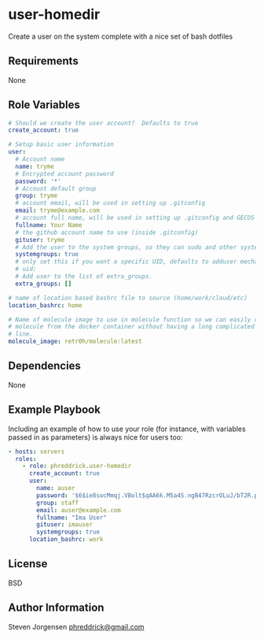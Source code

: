user-homedir
=========

Create a user on the system complete with a nice set of bash dotfiles

Requirements
------------

None

Role Variables
--------------

```yaml
# Should we create the user account?  Defaults to true
create_account: true

# Setup basic user information
user:
  # Account name
  name: tryme
  # Encrypted account password
  password: '*'
  # Account default group
  group: tryme
  # account email, will be used in setting up .gitconfig
  email: tryme@example.com
  # account full name, will be used in setting up .gitconfig and GECOS field
  fullname: Your Name
  # the github account name to use (inside .gitconfig)
  gituser: tryme
  # Add the user to the system groups, so they can sudo and other system tasks
  systemgroups: true
  # only set this if you want a specific UID, defaults to adduser mechanism
  # uid:
  # Add user to the list of extra_groups.
  extra_groups: []

# name of location based bashrc file to source (home/work/cloud/etc)
location_bashrc: home

# Name of molecule image to use in molecule function so we can easily run
# molecule from the docker container without having a long complicated command
# line.
molecule_image: retr0h/molecule:latest
```

Dependencies
------------

None

Example Playbook
----------------

Including an example of how to use your role (for instance, with variables
passed in as parameters) is always nice for users too:

```yaml
- hosts: servers
  roles:
    - role: phreddrick.user-homedir
      create_account: true
      user:
        name: auser
        password: '$6$ie8socMmqj.VBolt$qAA6k.M5a4S.ngB47RzcrOLuJ/bT2R.pwK6zVsXS33lQ0/m5rQXyoVXfdwzysxJrRYJeNkKOvZcbWD0ROM0.31'
        group: staff
        email: auser@example.com
        fullname: "Ima User"
        gituser: imauser
        systemgroups: true
      location_bashrc: work
```

License
-------

BSD

Author Information
------------------

Steven Jorgensen <phreddrick@gmail.com>
